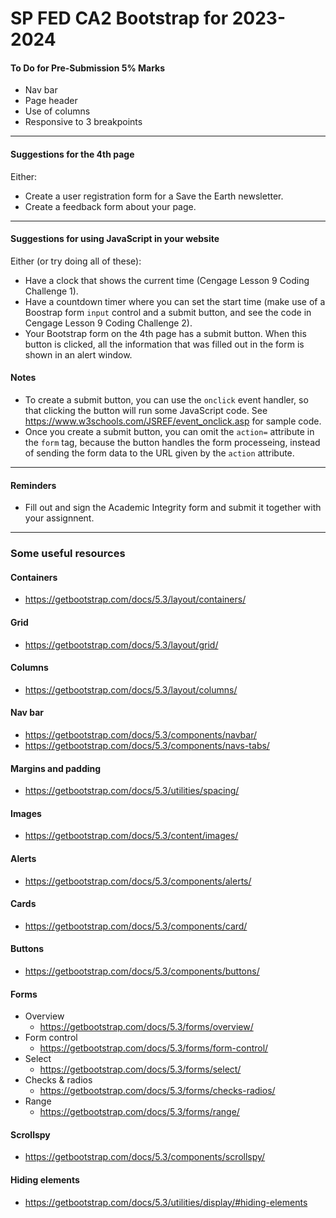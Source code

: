 # SP FED CA2 Bootstrap for 2023-2024

#### To Do for Pre-Submission 5% Marks
- Nav bar
- Page header
- Use of columns
- Responsive to 3 breakpoints
****

#### Suggestions for the 4th page
Either:
- Create a user registration form for a Save the Earth newsletter.
- Create a feedback form about your page.
****

#### Suggestions for using JavaScript in your website
Either (or try doing all of these):
- Have a clock that shows the current time (Cengage Lesson 9 Coding Challenge 1).
- Have a countdown timer where you can set the start time (make use of a Boostrap form `input` control and a submit button, and see the code in Cengage Lesson 9 Coding Challenge 2).
- Your Bootstrap form on the 4th page has a submit button. When this button is clicked, all the information that was filled out in the form is shown in an alert window.

#### Notes
- To create a submit button, you can use the `onclick` event handler, so that clicking the button will run some JavaScript code. See https://www.w3schools.com/JSREF/event_onclick.asp for sample code.
- Once you create a submit button, you can omit the `action=` attribute in the `form` tag, because the button handles the form processeing, instead of sending the form data to the URL given by the `action` attribute.

****

#### Reminders
- Fill out and sign the Academic Integrity form and submit it together with your assignnent.
****

### Some useful resources

#### Containers
- https://getbootstrap.com/docs/5.3/layout/containers/
#### Grid
- https://getbootstrap.com/docs/5.3/layout/grid/
#### Columns
- https://getbootstrap.com/docs/5.3/layout/columns/
#### Nav bar
- https://getbootstrap.com/docs/5.3/components/navbar/
- https://getbootstrap.com/docs/5.3/components/navs-tabs/
#### Margins and padding
- https://getbootstrap.com/docs/5.3/utilities/spacing/
#### Images
- https://getbootstrap.com/docs/5.3/content/images/
#### Alerts
- https://getbootstrap.com/docs/5.3/components/alerts/
#### Cards
- https://getbootstrap.com/docs/5.3/components/card/
#### Buttons
- https://getbootstrap.com/docs/5.3/components/buttons/
#### Forms
- Overview
    - https://getbootstrap.com/docs/5.3/forms/overview/
- Form control
    - https://getbootstrap.com/docs/5.3/forms/form-control/
- Select
    - https://getbootstrap.com/docs/5.3/forms/select/
- Checks & radios
    - https://getbootstrap.com/docs/5.3/forms/checks-radios/
- Range
    - https://getbootstrap.com/docs/5.3/forms/range/
#### Scrollspy
- https://getbootstrap.com/docs/5.3/components/scrollspy/
#### Hiding elements
- https://getbootstrap.com/docs/5.3/utilities/display/#hiding-elements
  

 
